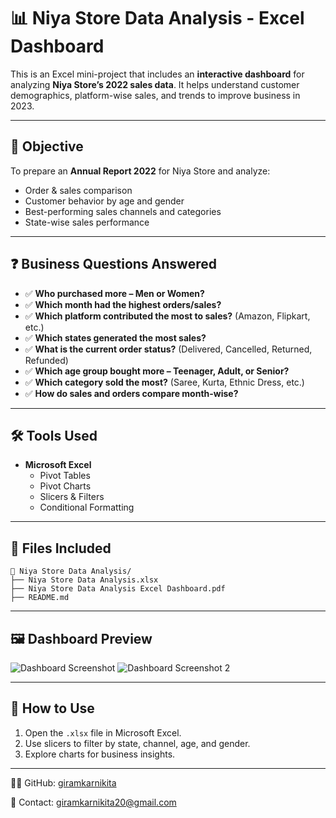 
# 📊 Niya Store Data Analysis - Excel Dashboard

This is an Excel mini-project that includes an **interactive dashboard** for analyzing **Niya Store’s 2022 sales data**. It helps understand customer demographics, platform-wise sales, and trends to improve business in 2023.

---

## 🎯 Objective

To prepare an **Annual Report 2022** for Niya Store and analyze:

- Order & sales comparison
- Customer behavior by age and gender
- Best-performing sales channels and categories
- State-wise sales performance

---

## ❓ Business Questions Answered

- ✅ **Who purchased more – Men or Women?**
- ✅ **Which month had the highest orders/sales?**
- ✅ **Which platform contributed the most to sales?** (Amazon, Flipkart, etc.)
- ✅ **Which states generated the most sales?**
- ✅ **What is the current order status?** (Delivered, Cancelled, Returned, Refunded)
- ✅ **Which age group bought more – Teenager, Adult, or Senior?**
- ✅ **Which category sold the most?** (Saree, Kurta, Ethnic Dress, etc.)
- ✅ **How do sales and orders compare month-wise?**

---

## 🛠️ Tools Used

- **Microsoft Excel**
  - Pivot Tables
  - Pivot Charts
  - Slicers & Filters
  - Conditional Formatting

---

## 📂 Files Included

```
📁 Niya Store Data Analysis/
├── Niya Store Data Analysis.xlsx
├── Niya Store Data Analysis Excel Dashboard.pdf
├── README.md
```

---

## 🖼️ Dashboard Preview

![Dashboard Screenshot](./Screenshot%202025-07-07%20093615.png)
![Dashboard Screenshot 2](./Screenshot%202025-07-07%20093643.png)

---

## 🚀 How to Use

1. Open the `.xlsx` file in Microsoft Excel.
2. Use slicers to filter by state, channel, age, and gender.
3. Explore charts for business insights.

---

👩‍💻 GitHub: [giramkarnikita](https://github.com/giramkarnikita)

📧 Contact: giramkarnikita20@gmail.com
